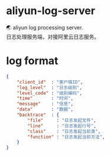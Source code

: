 # aliyun-log-server
🌏 aliyun log processing server.
<br>日志处理服务端，对接阿里云日志服务。

# log format

```json
{
    "client_id"  : "客户端ID",
    "log_level"  : "日志级别",
    "level_code" : "级别编码",
    "time"       : "时间",
    "message"    : "信息",
    "data"       : "数据",
    "backtrace"  : {
        "file"     : "日志发起文件",
        "line"     : "日志发起行号",
        "class"    : "日志发起当前类",
        "function" : "日志发起当前方法",
    }
}
```